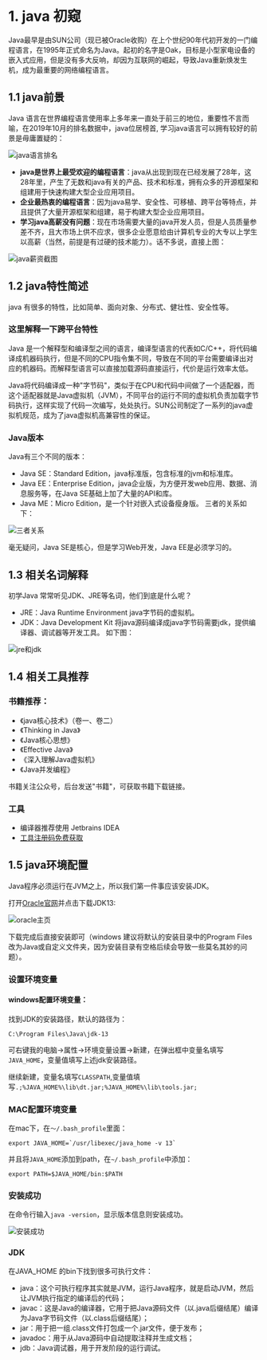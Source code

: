 # 1. java 初窥
Java最早是由SUN公司（现已被Oracle收购）在上个世纪90年代初开发的一门编程语言，在1995年正式命名为Java。起初的名字是Oak，目标是小型家电设备的嵌入式应用，但是没有多大反响，却因为互联网的崛起，导致Java重新焕发生机，成为最重要的网络编程语言。

## 1.1 java前景
Java 语言在世界编程语言使用率上多年来一直处于前三的地位，重要性不言而喻，在2019年10月的排名数据中，java位居榜首, 学习java语言可以拥有较好的前景是毋庸置疑的：

![java语言排名](./img/language_rank.jpeg)

- **java是世界上最受欢迎的编程语言**：java从出现到现在已经发展了28年，这28年里，产生了无数和java有关的产品、技术和标准，拥有众多的开源框架和组建用于快速构建大型企业应用项目。
- **企业最热衷的编程语言**：因为java易学、安全性、可移植、跨平台等特点，并且提供了大量开源框架和组建，易于构建大型企业应用项目。
- **学习java高薪没有问题**：现在市场需要大量的java开发人员，但是人员质量参差不齐，且大市场上供不应求，很多企业愿意给由计算机专业的大专以上学生以高薪（当然，前提是有过硬的技术能力）。话不多说，直接上图：

![java薪资截图](./img/java_salary.jpeg)

## 1.2 java特性简述
java 有很多的特性，比如简单、面向对象、分布式、健壮性、安全性等。

### 这里解释一下跨平台特性

Java 是一个解释型和编译型之间的语言，编译型语言的代表如C/C++，将代码编译成机器码执行，但是不同的CPU指令集不同，导致在不同的平台需要编译出对应的机器码。而解释型语言可以直接加载源码直接运行，代价是运行效率太低。

Java将代码编译成一种"字节码"，类似于在CPU和代码中间做了一个适配器，而这个适配器就是Java虚拟机（JVM），不同平台的运行不同的虚拟机负责加载字节码执行，这样实现了代码一次编写，处处执行。SUN公司制定了一系列的java虚拟机规范，成为了java虚拟机高兼容性的保证。

### Java版本

Java有三个不同的版本：

- Java SE：Standard Edition，java标准版，包含标准的jvm和标准库。
- Java EE：Enterprise Edition，java企业版，为方便开发web应用、数据、消息服务等，在Java SE基础上加了大量的API和库。
- Java ME：Micro Edition，是一个针对嵌入式设备瘦身版。
三者的关系如下：

![三者关系](./img/java_version_struct.jpg)

毫无疑问，Java SE是核心，但是学习Web开发，Java EE是必须学习的。

## 1.3 相关名词解释
初学Java 常常听见JDK、JRE等名词，他们到底是什么呢？
- JRE：Java Runtime Environment java字节码的虚拟机。
- JDK：Java Development Kit 将java源码编译成java字节码需要jdk，提供编译器、调试器等开发工具。
如下图：

![jre和jdk](./img/jdk_jre.png)

## 1.4 相关工具推荐

### 书籍推荐：
- 《java核心技术》（卷一、卷二）
- 《Thinking in Java》
- 《Java核心思想》
- 《Effective Java》
- 《深入理解Java虚拟机》
- 《Java并发编程》

书籍关注公众号，后台发送"书籍"，可获取书籍下载链接。

### 工具
- 编译器推荐使用 Jetbrains IDEA
- [工具注册码免费获取](http://idea.medeming.com/)

## 1.5 java环境配置
Java程序必须运行在JVM之上，所以我们第一件事应该安装JDK。

打开[Oracle官网](https://www.oracle.com/technetwork/java/javase/downloads/index.html)并点击下载JDK13:

![oracle主页](./img/oracle_homepage.png)

下载完成后直接安装即可（windows 建议将默认的安装目录中的Program Files 改为Java或自定义文件夹，因为安装目录有空格后续会导致一些莫名其妙的问题）。

### 设置环境变量
#### windows配置环境变量：
找到JDK的安装路径，默认的路径为：
```
C:\Program Files\Java\jdk-13
```
可右键我的电脑->属性->环境变量设置->新建，在弹出框中变量名填写`JAVA_HOME`，变量值填写上述jdk安装路径。

继续新建，变量名填写`CLASSPATH`,变量值填写`.;%JAVA_HOME%\lib\dt.jar;%JAVA_HOME%\lib\tools.jar;`

### MAC配置环境变量
在mac下，在`～/.bash_profile`里面：
```
export JAVA_HOME=`/usr/libexec/java_home -v 13`
```
并且将`JAVA_HOME`添加到path，在`~/.bash_profile`中添加：
```
export PATH=$JAVA_HOME/bin:$PATH
```

### 安装成功
在命令行输入`java -version`，显示版本信息则安装成功。

![安装成功](./img/install_success.png)

### JDK
在JAVA_HOME 的bin下找到很多可执行文件：
- java：这个可执行程序其实就是JVM，运行Java程序，就是启动JVM，然后让JVM执行指定的编译后的代码；
- javac：这是Java的编译器，它用于把Java源码文件（以.java后缀结尾）编译为Java字节码文件（以.class后缀结尾）；
- jar：用于把一组.class文件打包成一个.jar文件，便于发布；
- javadoc：用于从Java源码中自动提取注释并生成文档；
- jdb：Java调试器，用于开发阶段的运行调试。
